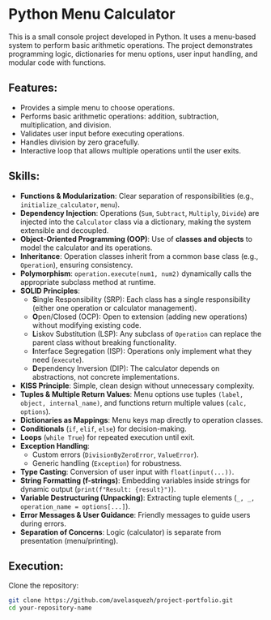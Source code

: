 # **Python Menu Calculator**

This is a small console project developed in Python. It uses a menu-based system to perform basic arithmetic operations. The project demonstrates programming logic, dictionaries for menu options, user input handling, and modular code with functions.

## **Features:**

- Provides a simple menu to choose operations.  
- Performs basic arithmetic operations: addition, subtraction, multiplication, and division.  
- Validates user input before executing operations.  
- Handles division by zero gracefully.  
- Interactive loop that allows multiple operations until the user exits.  

## **Skills:**

- **Functions & Modularization**: Clear separation of responsibilities (e.g., `initialize_calculator`, `menu`).  
- **Dependency Injection**: Operations (`Sum`, `Subtract`, `Multiply`, `Divide`) are injected into the `Calculator` class via a dictionary, making the system extensible and decoupled.  
- **Object-Oriented Programming (OOP)**: Use of **classes and objects** to model the calculator and its operations.  
- **Inheritance**: Operation classes inherit from a common base class (e.g., `Operation`), ensuring consistency.  
- **Polymorphism**: `operation.execute(num1, num2)` dynamically calls the appropriate subclass method at runtime.  
- **SOLID Principles**:  
  - **S**ingle Responsibility (SRP): Each class has a single responsibility (either one operation or calculator management).  
  - **O**pen/Closed (OCP): Open to extension (adding new operations) without modifying existing code.  
  - **L**iskov Substitution (LSP): Any subclass of `Operation` can replace the parent class without breaking functionality.  
  - **I**nterface Segregation (ISP): Operations only implement what they need (`execute`).  
  - **D**ependency Inversion (DIP): The calculator depends on abstractions, not concrete implementations.  
- **KISS Principle**: Simple, clean design without unnecessary complexity.  
- **Tuples & Multiple Return Values**: Menu options use tuples `(label, object, internal_name)`, and functions return multiple values (`calc, options`).  
- **Dictionaries as Mappings**: Menu keys map directly to operation classes.  
- **Conditionals** (`if`, `elif`, `else`) for decision-making.  
- **Loops** (`while True`) for repeated execution until exit.  
- **Exception Handling**:  
  - Custom errors (`DivisionByZeroError`, `ValueError`).  
  - Generic handling (`Exception`) for robustness.  
- **Type Casting**: Conversion of user input with `float(input(...))`.  
- **String Formatting (f-strings)**: Embedding variables inside strings for dynamic output (`print(f"Result: {result}")`).  
- **Variable Destructuring (Unpacking)**: Extracting tuple elements (`_, _, operation_name = options[...]`).  
- **Error Messages & User Guidance**: Friendly messages to guide users during errors.  
- **Separation of Concerns**: Logic (calculator) is separate from presentation (menu/printing).  

## **Execution:**

Clone the repository:

```bash
git clone https://github.com/avelasquezh/project-portfolio.git
cd your-repository-name
